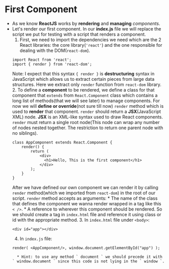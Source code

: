 # First Component
* As we know **ReactJS** works by **rendering** and **managing** *components*.
* Let's render our first component. In our **index.js** file we will replace the script we put for testing with a script that renders a component.
    1. First, we need to import the dependencies we need which are the 2 React libraries: the core library(` 'react' `) and the one responsible for dealing with the DOM(` react-dom `).
    ```
    import React from 'react';
    import { render } from 'react-dom';
    ```
    Note: I expect that this syntax ` { render } ` is **destructuring** syntax in JavaScript which allows us to extract certain pieces from large data structures. Here we extract only ` render ` function from ` react-dom ` library.
    2. To define a **component** to be rendered, we define a class for that component that ` extends ` from ` React.Component ` class which contains a long list of methods(that we will see later) to manage components. For now we will **define or override**(not sure till now) ` render ` method which is used to **render** that component. ` render ` should return a **JSX**(JavaScript XML) node. **JSX** is an XML-like syntax used to draw React components. ` render ` must return a single root node(This node can wrap any number of nodes nested together. The restriction to return one parent node with no siblings).
    ```
    class AppComponent extends React.Component {
        render() {
            return (
                <div>
                  <h1>Hello, This is the first component</h1>
                </div>  
            );
        }
    }
    ```
    After we have defined our own component we can render it by calling ` render ` method(which we imported from ` react-dom `) in the root of our script. ` render ` method accepts as arguments:
        * The name of the class that defines the component we wanna render wrapped in a tag like this ` < /> `.
        * A reference to wherever this component should be rendered. So we should create a tag in ` index.html ` file and reference it using class or id with the appropriate method.
    3. In ` index.html ` file under ` <body> `:
    ```
    <div id="app"></div>
    ```
    4. In ` index.js ` file:
    ```
    render( <AppComponent/>, window.document.getElementById("app") );
    ```    
        * Hint: to use any method ` document ` we should precede it with ` window.document ` since this code is not lying in the ` window `.
